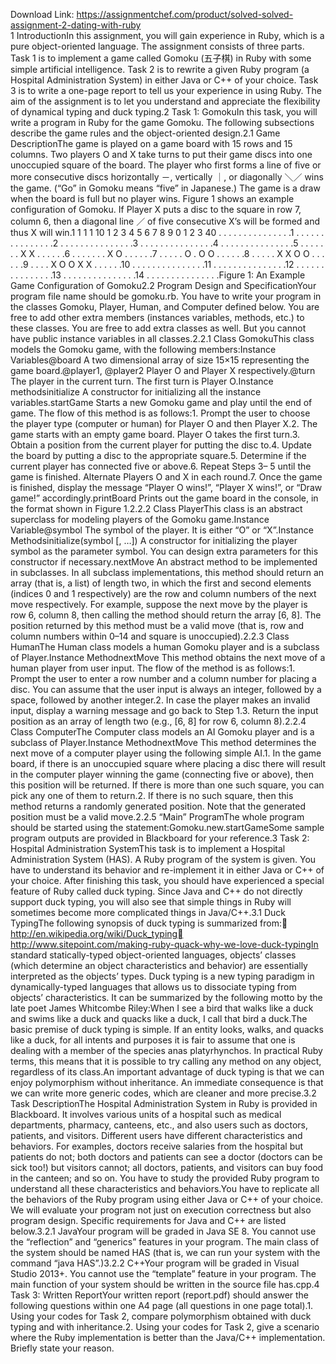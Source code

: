 Download Link: https://assignmentchef.com/product/solved-solved-assignment-2-dating-with-ruby
<br>
1 IntroductionIn this assignment, you will gain experience in Ruby, which is a pure object-oriented language. The assignment consists of three parts. Task 1 is to implement a game called Gomoku (五子棋) in Ruby with some simple artificial intelligence. Task 2 is to rewrite a given Ruby program (a Hospital Administration System) in either Java or C++ of your choice. Task 3 is to write a one-page report to tell us your experience in using Ruby. The aim of the assignment is to let you understand and appreciate the flexibility of dynamical typing and duck typing.2 Task 1: GomokuIn this task, you will write a program in Ruby for the game Gomoku. The following subsections describe the game rules and the object-oriented design.2.1 Game DescriptionThe game is played on a game board with 15 rows and 15 columns. Two players O and X take turns to put their game discs into one unoccupied square of the board. The player who first forms a line of five or more consecutive discs horizontally －, vertically ｜, or diagonally ＼／ wins the game. (“Go” in Gomoku means “five” in Japanese.) The game is a draw when the board is full but no player wins. Figure 1 shows an example configuration of Gomoku. If Player X puts a disc to the square in row 7, column 6, then a diagonal line ／ of five consecutive X’s will be formed and thus X will win.1 1 1 1 10 1 2 3 4 5 6 7 8 9 0 1 2 3 40 . . . . . . . . . . . . . . .1 . . . . . . . . . . . . . . .2 . . . . . . . . . . . . . . .3 . . . . . . . . . . . . . . .4 . . . . . . . . . . . . . . .5 . . . . . . . X X . . . . . .6 . . . . . . . X O . . . . . .7 . . . . . O . O O . . . . . .8 . . . . . X X O O . . . . . .9 . . . . X O O X X . . . . . .10 . . . . . . . . . . . . . . .11 . . . . . . . . . . . . . . .12 . . . . . . . . . . . . . . .13 . . . . . . . . . . . . . . .14 . . . . . . . . . . . . . . .Figure 1: An Example Game Configuration of Gomoku2.2 Program Design and SpecificationYour program file name should be gomoku.rb. You have to write your program in the classes Gomoku, Player, Human, and Computer defined below. You are free to add other extra members (instances variables, methods, etc.) to these classes. You are free to add extra classes as well. But you cannot have public instance variables in all classes.2.2.1 Class GomokuThis class models the Gomoku game, with the following members:Instance Variables@board A two dimensional array of size 15×15 representing the game board.@player1, @player2 Player O and Player X respectively.@turn The player in the current turn. The first turn is Player O.Instance methodsinitialize A constructor for initializing all the instance variables.startGame Starts a new Gomoku game and play until the end of game. The flow of this method is as follows:1. Prompt the user to choose the player type (computer or human) for Player O and then Player X.2. The game starts with an empty game board. Player O takes the first turn.3. Obtain a position from the current player for putting the disc to.4. Update the board by putting a disc to the appropriate square.5. Determine if the current player has connected five or above.6. Repeat Steps 3– 5 until the game is finished. Alternate Players O and X in each round.7. Once the game is finished, display the message “Player O wins!”, “Player X wins!”, or “Draw game!” accordingly.printBoard Prints out the game board in the console, in the format shown in Figure 1.2.2.2 Class PlayerThis class is an abstract superclass for modeling players of the Gomoku game.Instance Variable@symbol The symbol of the player. It is either “O” or “X”.Instance Methodsinitialize(symbol [, …]) A constructor for initializing the player symbol as the parameter symbol. You can design extra parameters for this constructor if necessary.nextMove An abstract method to be implemented in subclasses. In all subclass implementations, this method should return an array (that is, a list) of length two, in which the first and second elements (indices 0 and 1 respectively) are the row and column numbers of the next move respectively. For example, suppose the next move by the player is row 6, column 8, then calling the method should return the array [6, 8]. The position returned by this method must be a valid move (that is, row and column numbers within 0–14 and square is unoccupied).2.2.3 Class HumanThe Human class models a human Gomoku player and is a subclass of Player.Instance MethodnextMove This method obtains the next move of a human player from user input. The flow of the method is as follows:1. Prompt the user to enter a row number and a column number for placing a disc. You can assume that the user input is always an integer, followed by a space, followed by another integer.2. In case the player makes an invalid input, display a warning message and go back to Step 1.3. Return the input position as an array of length two (e.g., [6, 8] for row 6, column 8).2.2.4 Class ComputerThe Computer class models an AI Gomoku player and is a subclass of Player.Instance MethodnextMove This method determines the next move of a computer player using the following simple AI.1. In the game board, if there is an unoccupied square where placing a disc there will result in the computer player winning the game (connecting five or above), then this position will be returned. If there is more than one such square, you can pick any one of them to return.2. If there is no such square, then this method returns a randomly generated position. Note that the generated position must be a valid move.2.2.5 “Main” ProgramThe whole program should be started using the statement:Gomoku.new.startGameSome sample program outputs are provided in Blackboard for your reference.3 Task 2: Hospital Administration SystemThis task is to implement a Hospital Administration System (HAS). A Ruby program of the system is given. You have to understand its behavior and re-implement it in either Java or C++ of your choice. After finishing this task, you should have experienced a special feature of Ruby called duck typing. Since Java and C++ do not directly support duck typing, you will also see that simple things in Ruby will sometimes become more complicated things in Java/C++.3.1 Duck TypingThe following synopsis of duck typing is summarized from: http://en.wikipedia.org/wiki/Duck_typing http://www.sitepoint.com/making-ruby-quack-why-we-love-duck-typingIn standard statically-typed object-oriented languages, objects’ classes (which determine an object characteristics and behavior) are essentially interpreted as the objects’ types. Duck typing is a new typing paradigm in dynamically-typed languages that allows us to dissociate typing from objects’ characteristics. It can be summarized by the following motto by the late poet James Whitcombe Riley:When I see a bird that walks like a duck and swims like a duck and quacks like a duck, I call that bird a duck.The basic premise of duck typing is simple. If an entity looks, walks, and quacks like a duck, for all intents and purposes it is fair to assume that one is dealing with a member of the species anas platyrhynchos. In practical Ruby terms, this means that it is possible to try calling any method on any object, regardless of its class.An important advantage of duck typing is that we can enjoy polymorphism without inheritance. An immediate consequence is that we can write more generic codes, which are cleaner and more precise.3.2 Task DescriptionThe Hospital Administration System in Ruby is provided in Blackboard. It involves various units of a hospital such as medical departments, pharmacy, canteens, etc., and also users such as doctors, patients, and visitors. Different users have different characteristics and behaviors. For examples, doctors receive salaries from the hospital but patients do not; both doctors and patients can see a doctor (doctors can be sick too!) but visitors cannot; all doctors, patients, and visitors can buy food in the canteen; and so on. You have to study the provided Ruby program to understand all these characteristics and behaviors.You have to replicate all the behaviors of the Ruby program using either Java or C++ of your choice. We will evaluate your program not just on execution correctness but also program design. Specific requirements for Java and C++ are listed below.3.2.1 JavaYour program will be graded in Java SE 8. You cannot use the “reflection” and “generics” features in your program. The main class of the system should be named HAS (that is, we can run your system with the command “java HAS”.)3.2.2 C++Your program will be graded in Visual Studio 2013+. You cannot use the “template” feature in your program. The main function of your system should be written in the source file has.cpp.4 Task 3: Written ReportYour written report (report.pdf) should answer the following questions within one A4 page (all questions in one page total).1. Using your codes for Task 2, compare polymorphism obtained with duck typing and with inheritance.2. Using your codes for Task 2, give a scenario where the Ruby implementation is better than the Java/C++ implementation. Briefly state your reason.